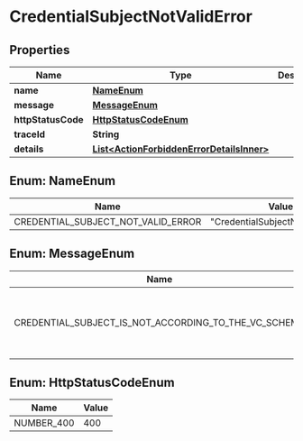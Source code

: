 # CredentialSubjectNotValidError

## Properties

| Name               | Type                                                                                    | Description | Notes      |
| ------------------ | --------------------------------------------------------------------------------------- | ----------- | ---------- |
| **name**           | [**NameEnum**](#NameEnum)                                                               |             |            |
| **message**        | [**MessageEnum**](#MessageEnum)                                                         |             |            |
| **httpStatusCode** | [**HttpStatusCodeEnum**](#HttpStatusCodeEnum)                                           |             |            |
| **traceId**        | **String**                                                                              |             |            |
| **details**        | [**List&lt;ActionForbiddenErrorDetailsInner&gt;**](ActionForbiddenErrorDetailsInner.md) |             | [optional] |

## Enum: NameEnum

| Name                               | Value                                      |
| ---------------------------------- | ------------------------------------------ |
| CREDENTIAL_SUBJECT_NOT_VALID_ERROR | &quot;CredentialSubjectNotValidError&quot; |

## Enum: MessageEnum

| Name                                                 | Value                                                            |
| ---------------------------------------------------- | ---------------------------------------------------------------- |
| CREDENTIAL_SUBJECT_IS_NOT_ACCORDING_TO_THE_VC_SCHEMA | &quot;Credential subject is not according to the vc schema&quot; |

## Enum: HttpStatusCodeEnum

| Name       | Value |
| ---------- | ----- |
| NUMBER_400 | 400   |
